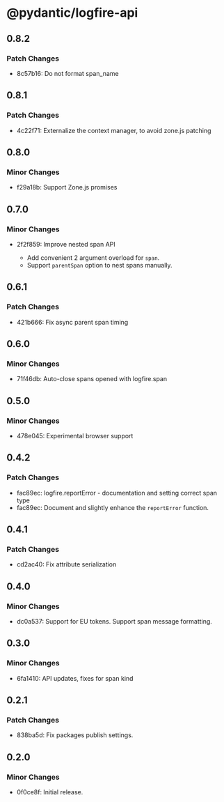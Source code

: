 # @pydantic/logfire-api

## 0.8.2

### Patch Changes

- 8c57b16: Do not format span_name

## 0.8.1

### Patch Changes

- 4c22f71: Externalize the context manager, to avoid zone.js patching

## 0.8.0

### Minor Changes

- f29a18b: Support Zone.js promises

## 0.7.0

### Minor Changes

- 2f2f859: Improve nested span API

  - Add convenient 2 argument overload for `span`.
  - Support `parentSpan` option to nest spans manually.

## 0.6.1

### Patch Changes

- 421b666: Fix async parent span timing

## 0.6.0

### Minor Changes

- 71f46db: Auto-close spans opened with logfire.span

## 0.5.0

### Minor Changes

- 478e045: Experimental browser support

## 0.4.2

### Patch Changes

- fac89ec: logfire.reportError - documentation and setting correct span type
- fac89ec: Document and slightly enhance the `reportError` function.

## 0.4.1

### Patch Changes

- cd2ac40: Fix attribute serialization

## 0.4.0

### Minor Changes

- dc0a537: Support for EU tokens. Support span message formatting.

## 0.3.0

### Minor Changes

- 6fa1410: API updates, fixes for span kind

## 0.2.1

### Patch Changes

- 838ba5d: Fix packages publish settings.

## 0.2.0

### Minor Changes

- 0f0ce8f: Initial release.
